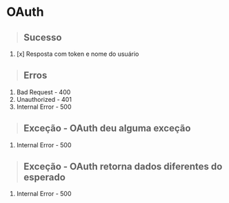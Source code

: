 # OAuth

> ## Sucesso

1. [x] Resposta com token e nome do usuário

> ## Erros

1. Bad Request - 400
2. Unauthorized - 401
3. Internal Error - 500

> ## Exceção - OAuth deu alguma exceção

1. Internal Error - 500

> ## Exceção - OAuth retorna dados diferentes do esperado

1. Internal Error - 500
